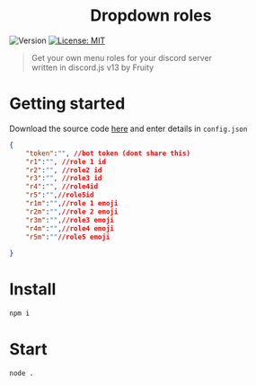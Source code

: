 <h1 align="center">Dropdown roles</h1>
<p>
  <img alt="Version" src="https://img.shields.io/badge/version-1.0.0-blue.svg?cacheSeconds=2592000" />
  <a href="#" target="_blank">
    <img alt="License: MIT" src="https://img.shields.io/badge/License-MIT-yellow.svg" />
  </a>

</p>

> Get your own menu roles for your discord server<BR>
> written in discord.js v13 by Fruity

# Getting started
Download the source code [here](https://github.com/Fruityisgood/dropdown-roles/archive/refs/tags/1.0.0.zip/) and enter details in `config.json`
```json
{
    "token":"", //bot token (dont share this)
    "r1":"", //role 1 id
    "r2":"", //role2 id
    "r3":"", //role3 id
    "r4":"", //role4id
    "r5":"",//role5id
    "r1m":"",//role 1 emoji
    "r2m":"",//role 2 emoji
    "r3m":"",//role3 emoji
    "r4m":"",//role4 emoji
    "r5m":""//role5 emoji
  
}
```

# Install
```bash
npm i
```
# Start
```bash
node .
```

